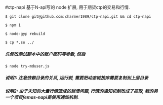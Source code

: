 #ctp-napi
基于N-api写的 node 扩展, 用于期货ctp的交易和行情.

`$ git clone git@github.com:charmer1989/ctp-napi.git && cd ctp-napi`

`$ npm i`

`$ node-gyp rebuild`

`$ cp *.so ../`
##### 先修改测试脚本中的账户密码等参数, 然后
`$ node try-mduser.js`

##### 说明1: 注意依赖目录的关系, 运行前, 需要把动态链接库需要复制到上层目录
##### 说明2: 由于未知的大量行情造成的崩溃问题, 行情的通知机制改成了抓取, 我的另一个项目femas-napi是使用通知机制.
